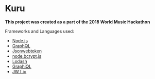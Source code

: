 # Kuru

**This project was created as a part of the 2018 World Music Hackathon**

Frameworks and Languages used:
- [Node.js](https://nodejs.org/en/)
- [GraphQL](https://graphql.org/)
- [Jsonwebtoken](https://github.com/auth0/node-jsonwebtoken)
- [node.bcrypt.js](https://github.com/kelektiv/node.bcrypt.js)
- [Lodash](https://lodash.com/docs/4.17.10#pick)
- [GraphiQL](https://github.com/skevy/graphiql-app)
- [JWT.io](https://jwt.io/)


